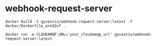 # webhook-request-server

`docker build -t gyvastis/webhook-request-server:latest -f docker/Dockerfile_arm32v7 .`

`docker run -e CLOUDAMQP_URL='your_cloudamqp_url' gyvastis/webhook-request-server:latest`
